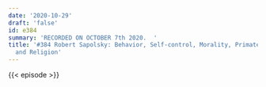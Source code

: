 ```yaml
---
date: '2020-10-29'
draft: 'false'
id: e384
summary: 'RECORDED ON OCTOBER 7th 2020.  '
title: '#384 Robert Sapolsky: Behavior, Self-control, Morality, Primates, Humans,
  and Religion'
---
```

{{< episode >}}
